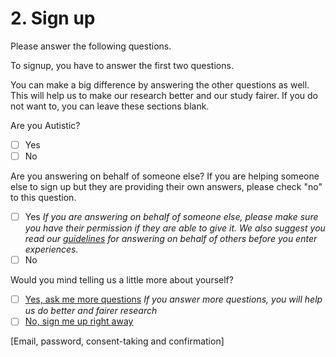 # 2. Sign up 

Please answer the following questions. 

To signup, you have to answer the first two questions. 

You can make a big difference by answering the other questions as well. 
This will help us to make our research better and our study fairer. 
If you do not want to, you can leave these sections blank. 

Are you Autistic? 
- [ ] Yes
- [ ] No

Are you answering on behalf of someone else? 
If you are helping someone else to sign up but they are providing their own answers, please check "no" to this question.
- [ ] Yes
*If you are answering on behalf of someone else, please make sure you have their permission if they are able to give it. We also suggest you read our [guidelines](/enter-experience/guidelines.md) for answering on behalf of others before you enter experiences.* 
- [ ] No

Would you mind telling us a little more about yourself? 
- [ ] [Yes, ask me more questions](/signup/survey.md)
*If you answer more questions, you will help us do better and fairer research*
- [ ] [No, sign me up right away](/signup/signup-confirmation.md)

[Email, password, consent-taking and confirmation]
